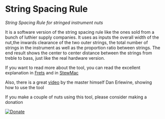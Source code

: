 # String Spacing Rule
*String Spacing Rule for stringed instrument nuts*

It is a software version of the string spacing rule like the ones sold from a bunch of luthier supply companies. It uses as inputs the overall width of the nut,the inwards clearance of the two outer strings, the total number of strings in the instrument as well as the proportion ratio between strings. The end result shows the center to center distance between the strings from treble to bass, just like the real hardware version.

If you want to read more about the tool, you can read the excellent explanation in [Frets](http://www.frets.com/FretsPages/Luthier/Tools/NutRule/nutrule.html) and in [StewMac](https://www.stewmac.com/video-and-ideas/online-resources/learn-about-guitar-nut-and-saddle-setup-and-repair/string-spacing-rule-instructions/) 

Also, there is a great [video](https://www.youtube.com/watch?v=w_a8S9TsG6g) by the master himself Dan Erlewine, showing how to use the tool

If you make a couple of nuts using this tool, please consider making a donation

[![Donate](https://img.shields.io/badge/Donate-PayPal-green.svg)](https://www.paypal.com/donate?hosted_button_id=VBJ3FK2AARHYW)
